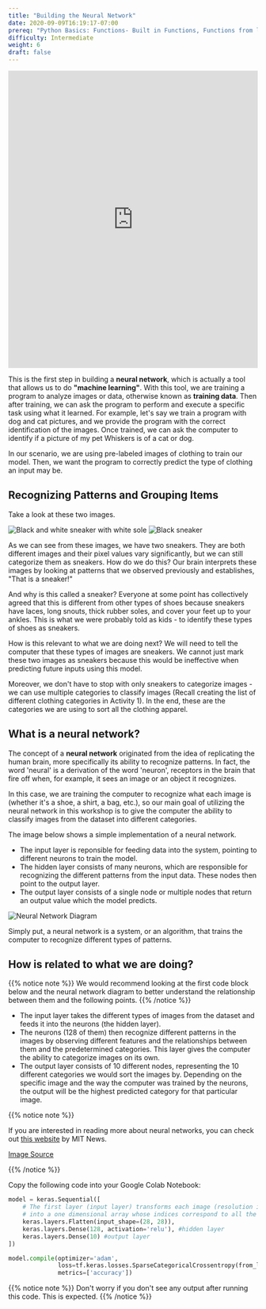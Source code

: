 ```yaml
---
title: "Building the Neural Network"
date: 2020-09-09T16:19:17-07:00
prereq: "Python Basics: Functions- Built in Functions, Functions from libraries; Data Types- Strings, Numbers, Reading from Console; Data Structures- Lists, Tuples, Sets"
difficulty: Intermediate
weight: 6
draft: false
---
```


<iframe width="100%" height="600px" src="https://www.youtube.com/embed/ttOhB-w8dt0" frameborder="0" allow="accelerometer; autoplay; encrypted-media; gyroscope; picture-in-picture" allowfullscreen></iframe>

This is the first step in building a **neural network**, which is actually a tool that allows us to do **"machine learning"**. With this tool, we are training a program to analyze images or data, otherwise known as **training data**. 
Then after training, we can ask the program to perform and execute a specific task using what it learned. For example, let's say we train a program with dog and cat pictures, and we provide the program with the correct identification of the images. Once trained, we can ask the computer to identify if a picture of my pet Whiskers is of a cat or dog. 

In our scenario, we are using pre-labeled images of clothing to train our model. Then, we want the program to correctly predict the type of clothing an input may be.

## Recognizing Patterns and Grouping Items

Take a look at these two images.

![Black and white sneaker with white sole](../media/NN_sneaker_ex1.png)
![Black sneaker](../media/NN_sneaker_ex2.png)

As we can see from these images, we have two sneakers. They are both different images and their pixel values vary significantly, but we can still categorize them as sneakers. How do we do this? Our brain interprets these images by looking at patterns that we observed previously and establishes, "That is a sneaker!"

And why is this called a sneaker? Everyone at some point has collectively agreed that this is different from other types of shoes because sneakers have laces, long snouts, thick rubber soles, and cover your feet up to your ankles. This is what we were probably told as kids - to identify these types of shoes as sneakers.

How is this relevant to what we are doing next? We will need to tell the computer that these types of images are sneakers. We cannot just mark these two images as sneakers because this would be ineffective when predicting future inputs using this model. 

Moreover, we don't have to stop with only sneakers to categorize images - we can use multiple categories to classify images (Recall creating the list of different clothing categories in Activity 1). In the end, these are the categories we are using to sort all the clothing apparel.

## What is a neural network?

The concept of a **neural network** originated from the idea of replicating the human brain, more specifically its ability to recognize patterns. In fact, the word 'neural' is a derivation of the word 'neuron', receptors in the brain that fire off when, for example, it sees an image or an object it recognizes.

In this case, we are training the computer to recognize what each image is (whether it's a shoe, a shirt, a bag, etc.), so our main goal of utilizing the neural network in this workshop is to give the computer the ability to classify images from the dataset into different categories.

The image below shows a simple implementation of a neural network.

- The input layer is reponsible for feeding data into the system, pointing to different neurons to train the model.
- The hidden layer consists of many neurons, which are responsible for recognizing the different patterns from the input data. These nodes then point to the output layer.
- The output layer consists of a single node or multiple nodes that return an output value which the model predicts.

![Neural Network Diagram](../media/neural_network.png)

Simply put, a neural network is a system, or an algorithm, that trains the computer to recognize different types of patterns. 

## How is related to what we are doing?

{{% notice note %}}
We would recommend looking at the first code block below and the neural network diagram to better understand the relationship between them and the following points.
{{% /notice %}}

- The input layer takes the different types of images from the dataset and feeds it into the neurons (the hidden layer).
- The neurons (128 of them) then recognize different patterns in the images by observing different features and the relationships between them and the predetermined categories. This layer gives the computer the ability to categorize images on its own.
- The output layer consists of 10 different nodes, representing the 10 different categories we would sort the images by. Depending on the specific image and the way the computer was trained by the neurons, the output will be the highest predicted category for that particular image.

{{% notice note %}}

If you are interested in reading more about neural networks, you can check out <a href="https://news.mit.edu/2017/explained-neural-networks-deep-learning-0414" target="_blank">this website</a> by MIT News.
 
<a href="https://en.wikipedia.org/wiki/Neural_network#/media/File:Neural_network_example.svg" target="_blank">Image Source</a>

{{% /notice %}}

Copy the following code into your Google Colab Notebook:

```python
model = keras.Sequential([ 
    # The first layer (input layer) transforms each image (resolution is 28 x 28 pixels) 
    # into a one dimensional array whose indices correspond to all the pixels in the image.
    keras.layers.Flatten(input_shape=(28, 28)), 
    keras.layers.Dense(128, activation='relu'), #hidden layer
    keras.layers.Dense(10) #output layer
])
```

```python
model.compile(optimizer='adam',
              loss=tf.keras.losses.SparseCategoricalCrossentropy(from_logits=True),
              metrics=['accuracy'])
```

{{% notice note %}}
Don't worry if you don't see any output after running this code. This is expected.
{{% /notice %}}